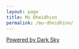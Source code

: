 ```yaml
---
layout: page
title: Mu Dheidhinn
permalink: /mu-dheidhinn/
---
```


[Powered by Dark Sky](https://darksky.net/poweredby/)
